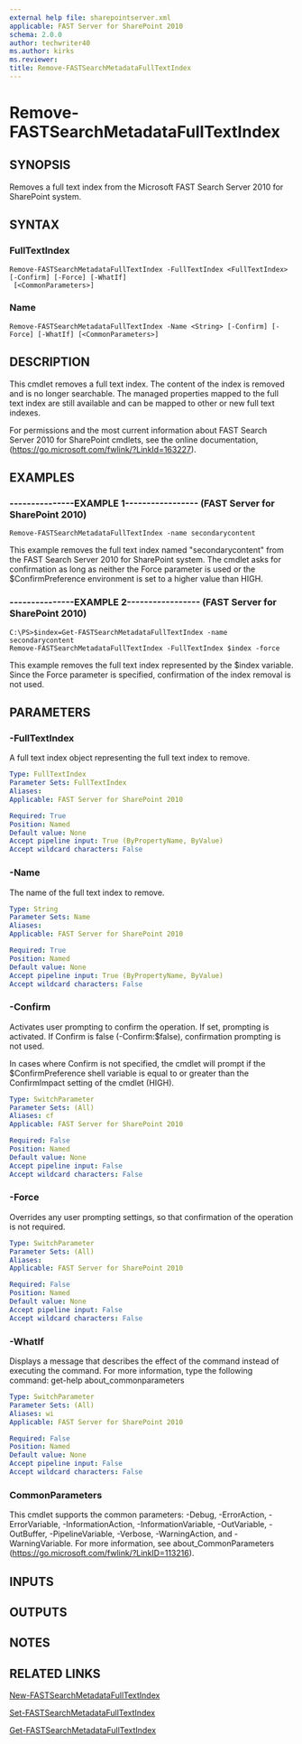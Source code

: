 ```yaml
---
external help file: sharepointserver.xml
applicable: FAST Server for SharePoint 2010
schema: 2.0.0
author: techwriter40
ms.author: kirks
ms.reviewer: 
title: Remove-FASTSearchMetadataFullTextIndex
---
```


# Remove-FASTSearchMetadataFullTextIndex

## SYNOPSIS
Removes a full text index from the Microsoft FAST Search Server 2010 for SharePoint system.

## SYNTAX

### FullTextIndex
```
Remove-FASTSearchMetadataFullTextIndex -FullTextIndex <FullTextIndex> [-Confirm] [-Force] [-WhatIf]
 [<CommonParameters>]
```

### Name
```
Remove-FASTSearchMetadataFullTextIndex -Name <String> [-Confirm] [-Force] [-WhatIf] [<CommonParameters>]
```

## DESCRIPTION
This cmdlet removes a full text index.
The content of the index is removed and is no longer searchable.
The managed properties mapped to the full text index are still available and can be mapped to other or new full text indexes.

For permissions and the most current information about FAST Search Server 2010 for SharePoint cmdlets, see the online documentation, (https://go.microsoft.com/fwlink/?LinkId=163227).

## EXAMPLES

### ---------------EXAMPLE 1----------------- (FAST Server for SharePoint 2010)
```
Remove-FASTSearchMetadataFullTextIndex -name secondarycontent
```

This example removes the full text index named "secondarycontent" from the FAST Search Server 2010 for SharePoint system.
The cmdlet asks for confirmation as long as neither the Force parameter is used or the $ConfirmPreference environment is set to a higher value than HIGH.

### ---------------EXAMPLE 2----------------- (FAST Server for SharePoint 2010)
```
C:\PS>$index=Get-FASTSearchMetadataFullTextIndex -name secondarycontent
Remove-FASTSearchMetadataFullTextIndex -FullTextIndex $index -force
```

This example removes the full text index represented by the $index variable.
Since the Force parameter is specified, confirmation of the index removal is not used.

## PARAMETERS

### -FullTextIndex
A full text index object representing the full text index to remove.

```yaml
Type: FullTextIndex
Parameter Sets: FullTextIndex
Aliases: 
Applicable: FAST Server for SharePoint 2010

Required: True
Position: Named
Default value: None
Accept pipeline input: True (ByPropertyName, ByValue)
Accept wildcard characters: False
```

### -Name
The name of the full text index to remove.

```yaml
Type: String
Parameter Sets: Name
Aliases: 
Applicable: FAST Server for SharePoint 2010

Required: True
Position: Named
Default value: None
Accept pipeline input: True (ByPropertyName, ByValue)
Accept wildcard characters: False
```

### -Confirm
Activates user prompting to confirm the operation.
If set, prompting is activated.
If Confirm is false (-Confirm:$false), confirmation prompting is not used.

In cases where Confirm is not specified, the cmdlet will prompt if the $ConfirmPreference shell variable is equal to or greater than the ConfirmImpact setting of the cmdlet (HIGH).

```yaml
Type: SwitchParameter
Parameter Sets: (All)
Aliases: cf
Applicable: FAST Server for SharePoint 2010

Required: False
Position: Named
Default value: None
Accept pipeline input: False
Accept wildcard characters: False
```

### -Force
Overrides any user prompting settings, so that confirmation of the operation is not required.

```yaml
Type: SwitchParameter
Parameter Sets: (All)
Aliases: 
Applicable: FAST Server for SharePoint 2010

Required: False
Position: Named
Default value: None
Accept pipeline input: False
Accept wildcard characters: False
```

### -WhatIf
Displays a message that describes the effect of the command instead of executing the command.
For more information, type the following command: get-help about_commonparameters

```yaml
Type: SwitchParameter
Parameter Sets: (All)
Aliases: wi
Applicable: FAST Server for SharePoint 2010

Required: False
Position: Named
Default value: None
Accept pipeline input: False
Accept wildcard characters: False
```

### CommonParameters
This cmdlet supports the common parameters: -Debug, -ErrorAction, -ErrorVariable, -InformationAction, -InformationVariable, -OutVariable, -OutBuffer, -PipelineVariable, -Verbose, -WarningAction, and -WarningVariable. For more information, see about_CommonParameters (https://go.microsoft.com/fwlink/?LinkID=113216).

## INPUTS

## OUTPUTS

## NOTES

## RELATED LINKS

[New-FASTSearchMetadataFullTextIndex](New-FASTSearchMetadataFullTextIndex.md)

[Set-FASTSearchMetadataFullTextIndex](Set-FASTSearchMetadataFullTextIndex.md)

[Get-FASTSearchMetadataFullTextIndex](Get-FASTSearchMetadataFullTextIndex.md)

